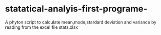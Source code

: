 # statatical-analyis-first-programe-
A phyton script to calculate mean,mode,stardard deviation and variance by reading from the excel file stats.xlsx
